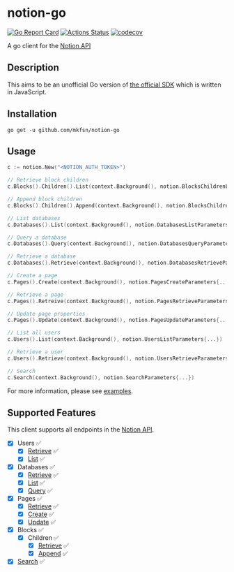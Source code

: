 # notion-go

[![Go Report Card](https://goreportcard.com/badge/github.com/mkfsn/notion-go)](https://goreportcard.com/report/github.com/mkfsn/notion-go)
[![Actions Status](https://github.com/mkfsn/notion-go/actions/workflows/develop.yaml/badge.svg)](https://github.com/mkfsn/notion-go/actions)
[![codecov](https://codecov.io/gh/mkfsn/notion-go/branch/develop/graph/badge.svg?token=NA64P6EPQ0)](https://codecov.io/gh/mkfsn/notion-go)


A go client for the [Notion API](https://developers.notion.com/)

## Description

This aims to be an unofficial Go version of [the official SDK](https://github.com/makenotion/notion-sdk-js)
which is written in JavaScript.

## Installation

```
go get -u github.com/mkfsn/notion-go
```

## Usage

```go
c := notion.New("<NOTION_AUTH_TOKEN>")

// Retrieve block children
c.Blocks().Children().List(context.Background(), notion.BlocksChildrenListParameters{...})

// Append block children
c.Blocks().Children().Append(context.Background(), notion.BlocksChildrenAppendParameters{...})

// List databases
c.Databases().List(context.Background(), notion.DatabasesListParameters{...})

// Query a database
c.Databases().Query(context.Background(), notion.DatabasesQueryParameters{...})

// Retrieve a database
c.Databases().Retrieve(context.Background(), notion.DatabasesRetrieveParameters{...})

// Create a page
c.Pages().Create(context.Background(), notion.PagesCreateParameters{...})

// Retrieve a page
c.Pages().Retreive(context.Background(), notion.PagesRetrieveParameters{...})

// Update page properties
c.Pages().Update(context.Background(), notion.PagesUpdateParameters{...})

// List all users
c.Users().List(context.Background(), notion.UsersListParameters{...})

// Retrieve a user
c.Users().Retrieve(context.Background(), notion.UsersRetrieveParameters{...})

// Search
c.Search(context.Background(), notion.SearchParameters{...})
```

For more information, please see [examples](./examples).

## Supported Features

This client supports all endpoints in the [Notion API](https://developers.notion.com/reference/intro).

- [x] Users ✅
   * [x] [Retrieve](https://developers.notion.com/reference/get-user) ✅
   * [x] [List](https://developers.notion.com/reference/get-users) ✅
- [x] Databases ✅
  * [x] [Retrieve](https://developers.notion.com/reference/get-database) ✅
  * [x] [List](https://developers.notion.com/reference/get-databases) ✅
  * [x] [Query](https://developers.notion.com/reference/post-database-query) ✅
- [x] Pages ✅
  * [x] [Retrieve](https://developers.notion.com/reference/get-page) ✅
  * [x] [Create](https://developers.notion.com/reference/post-page) ✅️
  * [x] [Update](https://developers.notion.com/reference/patch-page) ✅️
- [x] Blocks ✅️
  * [x] Children ✅
    - [x] [Retrieve](https://developers.notion.com/reference/get-block-children) ✅
    - [x] [Append](https://developers.notion.com/reference/patch-block-children) ✅
- [x] [Search](https://developers.notion.com/reference/post-search) ✅
